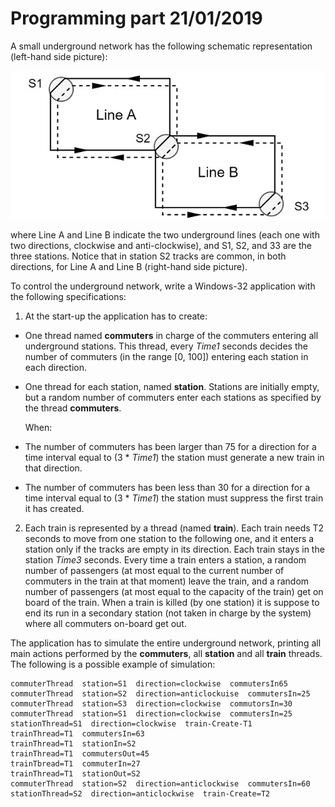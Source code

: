 # Programming part 21/01/2019


A small underground network has the following schematic representation (left-hand side picture):


![](image.jpg)


where Line A and Line B indicate the two underground lines (each one with two directions, clockwise and anti-clockwise), and S1, S2, and 33 are the three stations. Notice that in station S2 tracks are common, in both directions, for Line A and Line B (right-hand side picture).

To control the underground network, write a Windows-32 application with the following specifications:

1. At the start-up the application has to create:

* One thread named **commuters** in charge of the commuters entering all underground stations. This thread, every *Time1* seconds decides the number of commuters (in the range [0, 100]) entering each station in each direction.

* One thread for each station, named **station**. Stations are initially empty, but a random number of commuters enter each stations as specified by the thread **commuters**.

    When:

* The number of commuters has been larger than 75 for a direction for a time interval equal to (3 * *Time1*) the station must generate a new train in that direction.
* The number of commuters has been less than 30 for a direction for a time interval equal to (3 * *Time1*) the station must suppress the first train it has created.


2.  Each train is represented by a thread (named **train**). Each train needs T2 seconds to move from one station to the following one, and it enters a station only if the tracks are empty in its direction. Each train stays in the station *Time3* seconds. Every time a train enters a station, a random number of passengers (at most equal to the current number of commuters in the train at that moment) leave the train, and a random number of passengers (at most equal to the capacity of the train) get on board of the train. When a train is killed (by one station) it is suppose to end its run in a secondary station (not taken in charge by the system) where all commuters on-board get out.


The application has to simulate the entire underground network, printing all main actions performed by the **commuters**, all **station** and all **train** threads. The following is a possible example of simulation:

```
commuterThread  station=S1  direction=clockwise  commutersIn65
commuterThread  station=S2  direction=anticlockuise  commutersIn=25
commuterThread  station=S3  direction=clockwise  commutorsIn=30
commuterThread  station=S1  direction=clockwise  commutersIn=25
stationThread=S1  direction=clockwise  train-Create-T1
trainThread=T1  commutersIn=63
trainThread=T1  stationIn=S2
trainThread=T1  commutersOut=45
trainTbread=T1  commuterIn=27
trainThread=T1  stationOut=S2
commuterThread  station=S2  direction=anticlockwise  commutersIn=60
stationThread=S2  direction=anticlockwise  train-Create=T2
```